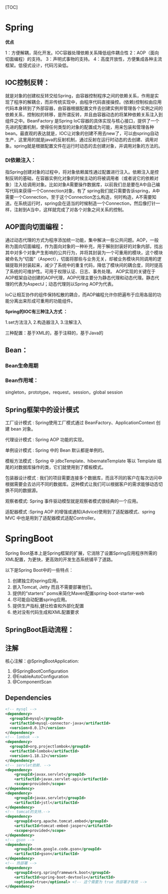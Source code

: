 [TOC]

# Spring

**优点**

1：方便解耦，简化开发。IOC容器处理依赖关系降低组件耦合性  2：AOP（面向切面编程）的支持。 3：声明式事物的支持。 4：高度开放性，方便集成各种主流框架。低侵式设计，代码污染低。

## IOC控制反转：

就是对象的创建权反转交给Spring，由容器控制程序之间的依赖关系，作用是实现了程序的解耦合，而非传统实现中，由程序代码直接操控。(依赖)控制权由应用代码本身转到了外部容器，由容器根据配置文件去创建实例并管理各个实例之间的依赖关系，控制权的转移，是所谓反转，并且由容器动态的将某种依赖关系注入到组件之中。BeanFactory 是Spring IoC容器的具体实现与核心接口，提供了一个先进的配置机制，使得任何类型的对象的配置成为可能，用来包装和管理各种bean。最直观的表达就是，IOC让对象的创建不用去new了，可以由spring自动生产，这里用的就是java的反射机制，通过反射在运行时动态的去创建、调用对象。spring就是根据配置文件在运行时动态的去创建对象，并调用对象的方法的。

### DI依赖注入：

指Spring创建对象的过程中，将对象依赖属性通过配置进行注入。依赖注入是控制反转的基础，在容器实例化对象的时候主动的将被调用者（或者说它的依赖对象）注入给调用对象。比如对象A需要操作数据库，以前我们总是要在A中自己编写代码来获得一个Connection对象，有了 spring我们就只需要告诉spring，A中需要一个Connection，至于这个Connection怎么构造，何时构造，A不需要知道。在系统运行时，spring会在适当的时候制造一个Connection，然后像打针一样，注射到A当中，这样就完成了对各个对象之间关系的控制。

## AOP面向切面编程：

通过动态代理的方式为程序添加统一功能，集中解决一些公共问题。AOP，一般称为面向切面编程，作为面向对象的一种补充，用于解剖封装好的对象内部，找出其中对多个对象产生影响的公共行为，并将其封装为一个可重用的模块，这个模块被命名为“切面”（Aspect），切面将那些与业务无关，却被业务模块共同调用的逻辑提取并封装起来，减少了系统中的重复代码，降低了模块间的耦合度，同时提高了系统的可维护性。可用于权限认证、日志、事务处理。 AOP实现的关键在于AOP框架自动创建的AOP代理，AOP代理主要分为静态代理和动态代理。静态代理的代表为AspectJ；动态代理则以Spring AOP为代表。

IoC让相互协作的组件保持松散的耦合，而AOP编程允许你把遍布于应用各层的功能分离出来形成可重用的功能组件。

**Spring的IOC有三种注入方式 ：**

1.set方法注入 2.构造器注入 3.注解注入

三种配置：基于XML的，基于注释的，基于Java的

## Bean：

### Bean生命周期

### Bean作用域：

singleton，prototype，request，session，global session

## Spring框架中的设计模式

工厂设计模式 : Spring使用工厂模式通过 BeanFactory、ApplicationContext 创建 bean 对象。

代理设计模式 : Spring AOP 功能的实现。

单例设计模式 : Spring 中的 Bean 默认都是单例的。

模板方法模式 : Spring 中 jdbcTemplate、hibernateTemplate 等以 Template 结尾的对数据库操作的类，它们就使用到了模板模式。

包装器设计模式 : 我们的项目需要连接多个数据库，而且不同的客户在每次访问中根据需要会去访问不同的数据库。这种模式让我们可以根据客户的需求能够动态切换不同的数据源。

观察者模式: Spring 事件驱动模型就是观察者模式很经典的一个应用。

适配器模式 :Spring AOP 的增强或通知(Advice)使用到了适配器模式、spring MVC 中也是用到了适配器模式适配Controller。

# SpringBoot

Spring Boot基本上是Spring框架的扩展，它消除了设置Spring应用程序所需的XML配置，为更快，更高效的开发生态系统铺平了道路。

以下是Spring Boot中的一些特点：

1.  创建独立的spring应用。
2.  嵌入Tomcat, Jetty 而且不需要部署他们。
3.  提供的“starters” poms来简化Maven配置spring-boot-starter-web
4.  尽可能自动配置spring应用。
5.  提供生产指标,健壮检查和外部化配置
6.  绝对没有代码生成和XML配置要求

## SpringBoot启动流程：



## 注解

核心注解：@SpringBootApplication: 

1. @SpringBootConfiguration
2. @EnableAutoConfiguration 
3. @ComponentScan

## Dependencies

```xml
<!-- mysql -->
<dependency>
  <groupId>mysql</groupId>
  <artifactId>mysql-connector-java</artifactId>
  <version>8.0.17</version>
</dependency>  
<!-- lombok -->
<dependency>
  <groupId>org.projectlombok</groupId>
  <artifactId>lombok</artifactId>
  <version>1.18.12</version>
</dependency>
<!-- servlet依赖. -->
<dependency>
    <groupId>javax.servlet</groupId>
    <artifactId>javax.servlet-api</artifactId>
    <scope>provided</scope>
</dependency>
<dependency>
    <groupId>javax.servlet</groupId>
    <artifactId>jstl</artifactId>
</dependency> 
<!-- tomcat的支持.-->
<dependency>
    <groupId>org.apache.tomcat.embed</groupId>
    <artifactId>tomcat-embed-jasper</artifactId>
    <scope>provided</scope>
</dependency>
<!-- gson -->
<dependency>
    <groupId>com.google.code.gson</groupId>
    <artifactId>gson</artifactId>
</dependency>
<!-- 热部署 -->
<dependency>
    <groupId>org.springframework.boot</groupId>
    <artifactId>spring-boot-devtools</artifactId>
    <optional>true</optional> <!-- 这个需要为 true 热部署才有效 -->
</dependency>
```

